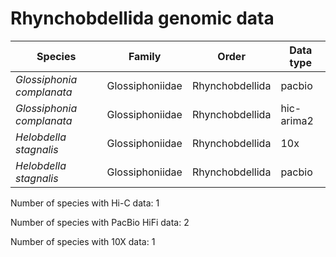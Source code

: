 # Rhynchobdellida genomic data

| Species | Family | Order | Data type |
| -- | --- | --- | --- |
| *Glossiphonia complanata* | Glossiphoniidae | Rhynchobdellida | pacbio |
| *Glossiphonia complanata* | Glossiphoniidae | Rhynchobdellida | hic-arima2 |
| *Helobdella stagnalis* | Glossiphoniidae | Rhynchobdellida | 10x |
| *Helobdella stagnalis* | Glossiphoniidae | Rhynchobdellida | pacbio |

Number of species with Hi-C data: 1

Number of species with PacBio HiFi data: 2

Number of species with 10X data: 1
